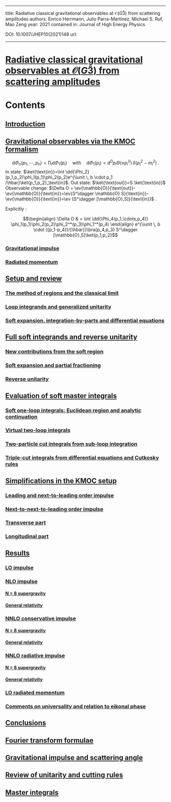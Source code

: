 
---
title: Radiative classical gravitational observables at $\mathcal{O}(G3̂)$ from scattering amplitudes
authors: Enrico Herrmann, Julio Parra-Martinez, Michael S. Ruf, Mao Zeng
year: 2021
contained in: Journal of High Energy Physics

DOI: 10.1007/JHEP10(2021)148
url: 

---
# [Radiative classical gravitational observables at $\mathcal{O}(G3̂)$ from scattering amplitudes](zotero://select/items/@herrmannRadiativeClassicalGravitational2021)
# Contents

## [Introduction](zotero://open-pdf/0_YDV3Q3ED/3)
## [Gravitational observables via the KMOC formalism](zotero://open-pdf/0_YDV3Q3ED/6)

$$\mathrm{d}\Phi_{n}(p_{1},\cdots,p_{n})=\prod_{i}\mathrm{d}\Phi_{1}(p_{i})\quad\mathrm{with}\quad\mathrm{d}\Phi_{1}(p_{i})=\mathrm{d}^{D}p_{i}\Theta(\pm p_{i}^{0})\,\delta(p_{i}^{2}-m_{i}^{2})\,.$$
In state: $\ket{\text{in}}=\int \dd{\Phi_2}(p_1,p_2)\phi_1(p_1)\phi_2(p_2)e^{\iunit \, b \cdot p_1 /\hbar}\ket{p_1,p_2}_\text{in}$.
Out state:  $\ket{\text{out}}=S \ket{\text{in}}$
Observable change: $\Delta O = \ev{\mathbb{O}}{\text{out}}- \ev{\mathbb{O}}{\text{in}}=\ev{S^\dagger \mathbb{O} S}{\text{in}}-\ev{\mathbb{O}}{\text{in}}=\ev {S^\dagger [\mathbb{O},S]}{\text{in}}$ .


Explicitly :

$$\begin{align}
\Delta O & = \int \dd{\Phi_4(p_1,\cdots,p_4)} \phi_1(p_1)\phi_2(p_2)\phi_2^*(p_3)\phi_1^*(p_4)
\end{align} e^{\iunit \, b \cdot ({p_1-p_4})/{\hbar}}\bra{p_4,p_3} S^\dagger [\mathbb{O},S]\ket{p_1,p_2}$$
### [Gravitational impulse](zotero://open-pdf/0_YDV3Q3ED/8)
### [Radiated momentum](zotero://open-pdf/0_YDV3Q3ED/9)
        
##  [Setup and review](zotero://open-pdf/0_YDV3Q3ED/9)
###  [The method of regions and the classical limit](zotero://open-pdf/0_YDV3Q3ED/10)
###  [Loop integrands and generalized unitarity](zotero://open-pdf/0_YDV3Q3ED/11)
###  [Soft expansion, integration-by-parts and differential equations](zotero://open-pdf/0_YDV3Q3ED/14)
        
## [Full soft integrands and reverse unitarity](zotero://open-pdf/0_YDV3Q3ED/16)
###  [New contributions from the soft region](zotero://open-pdf/0_YDV3Q3ED/16)
###  [Soft expansion and partial fractioning](zotero://open-pdf/0_YDV3Q3ED/18)
###  [Reverse unitarity](zotero://open-pdf/0_YDV3Q3ED/20)
        
## [Evaluation of soft master integrals](zotero://open-pdf/0_YDV3Q3ED/21)
###  [Soft one-loop integrals: Euclidean region and analytic continuation](zotero://open-pdf/0_YDV3Q3ED/21)   
###  [Virtual two-loop integrals](zotero://open-pdf/0_YDV3Q3ED/24)
###  [Two-particle cut integrals from sub-loop integration](zotero://open-pdf/0_YDV3Q3ED/25)
###  [Triple-cut integrals from differential equations and Cutkosky rules](zotero://open-pdf/0_YDV3Q3ED/26)
        
##   [Simplifications in the KMOC setup](zotero://open-pdf/0_YDV3Q3ED/28)
###  [Leading and next-to-leading order impulse](zotero://open-pdf/0_YDV3Q3ED/29)  
###  [Next-to-next-to-leading order impulse](zotero://open-pdf/0_YDV3Q3ED/31)    
###  [Transverse part](zotero://open-pdf/0_YDV3Q3ED/31)      
###  [Longitudinal part](zotero://open-pdf/0_YDV3Q3ED/35)
            
## [Results](zotero://open-pdf/0_YDV3Q3ED/35)
###  [LO impulse](zotero://open-pdf/0_YDV3Q3ED/35)
###  [NLO impulse](zotero://open-pdf/0_YDV3Q3ED/36)
####  [N = 8 supergravity](zotero://open-pdf/0_YDV3Q3ED/37)
####  [General relativity](zotero://open-pdf/0_YDV3Q3ED/38)
###  [NNLO conservative impulse](zotero://open-pdf/0_YDV3Q3ED/39)
####  [N = 8 supergravity](zotero://open-pdf/0_YDV3Q3ED/40)
####  [General relativity](zotero://open-pdf/0_YDV3Q3ED/41)
###  [NNLO radiative impulse](zotero://open-pdf/0_YDV3Q3ED/42)
####  [N = 8 supergravity](zotero://open-pdf/0_YDV3Q3ED/42)
####  [General relativity](zotero://open-pdf/0_YDV3Q3ED/43)
###  [LO radiated momentum](zotero://open-pdf/0_YDV3Q3ED/44)
###  [Comments on universality and relation to eikonal phase](zotero://open-pdf/0_YDV3Q3ED/46)
        
##  [Conclusions](zotero://open-pdf/0_YDV3Q3ED/48)
##  [Fourier transform formulae](zotero://open-pdf/0_YDV3Q3ED/50)
##  [Gravitational impulse and scattering angle](zotero://open-pdf/0_YDV3Q3ED/51) 
##  [Review of unitarity and cutting rules](zotero://open-pdf/0_YDV3Q3ED/53)
##   [Master integrals](zotero://open-pdf/0_YDV3Q3ED/56)